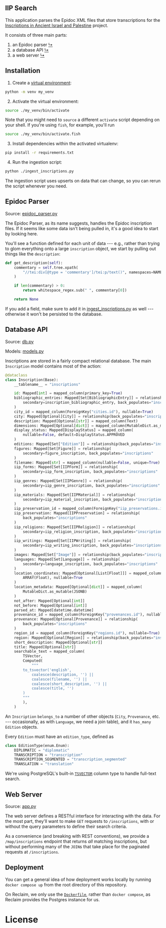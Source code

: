 IIP Search
------

This application parses the Epidoc XML files that store transcriptions for the [Inscriptions in Ancient Israel and Palestine](https://www.inscriptionsisraelpalestine.org/) project.

It consists of three main parts:

1. an Epidoc parser [↳](#epidoc-parser)
2. a database API [↳](#database-api)
3. a web server [↳](#web-server)

## Installation

1. Create a [virtual environment](https://docs.python.org/3/library/venv.html):

```sh
python -m venv my_venv
```

2. Activate the virtual environment:

```sh
source ./my_venv/bin/activate
```

Note that you might need to `source` a different `activate` script depending on your shell. If you're using `fish`, for example, you'll run

```sh
source ./my_venv/bin/activate.fish
```

3. Install dependencies within the activated virtualenv:

```sh
pip install -r requirements.txt
```

4. Run the ingestion script:

```sh
python ./ingest_inscriptions.py
```



The ingestion script uses upserts on data that can change, so you can rerun the script whenever you need.

## Epidoc Parser

Source: [epidoc_parser.py](epidoc_parser.py)

The Epidoc Parser, as its name suggests, handles the Epidoc inscription files. If it seems like some data isn't being pulled in, it's a good idea to start by looking here.

You'll see a function defined for each unit of data --- e.g., rather than trying to glom everything onto a large `inscription` object, we start by pulling out things like the `description`:

```python
def get_description(self):
    commentary = self.tree.xpath(
        "//tei:div[@type = 'commentary']/tei:p/text()", namespaces=NAMESPACES
    )

    if len(commentary) > 0:
        return whitespace_regex.sub(" ", commentary[0])

    return None
```

If you add a field, make sure to add it in [ingest_inscriptions.py](ingest_inscriptions.py) as well --- otherwise it won't be persisted to the database.

## Database API

Source: [db.py](iip_search/db.py)

Models: [models.py](iip_search/models.py)

Inscriptions are stored in a fairly compact relational database. The main `Inscription` model contains most of the action:

```python
@dataclass
class Inscription(Base):
    __tablename__ = "inscriptions"

    id: Mapped[int] = mapped_column(primary_key=True)
    bibliographic_entries: Mapped[Set[BibliographicEntry]] = relationship(
        secondary=inscription_bibliographic_entry, back_populates="inscriptions"
    )
    city_id = mapped_column(ForeignKey("cities.id"), nullable=True)
    city: Mapped[Optional[City]] = relationship(back_populates="inscriptions")
    description: Mapped[Optional[str]] = mapped_column(Text)
    dimensions: Mapped[Optional[dict]] = mapped_column(MutableDict.as_mutable(JSONB))
    display_status: Mapped[DisplayStatus] = mapped_column(
        nullable=False, default=DisplayStatus.APPROVED
    )
    editions: Mapped[Set["Edition"]] = relationship(back_populates="inscription")
    figures: Mapped[Set[Figure]] = relationship(
        secondary=figure_inscription, back_populates="inscriptions"
    )
    filename: Mapped[str] = mapped_column(nullable=False, unique=True)
    iip_forms: Mapped[Set[IIPForm]] = relationship(
        secondary=iip_form_inscription, back_populates="inscriptions"
    )
    iip_genres: Mapped[Set[IIPGenre]] = relationship(
        secondary=iip_genre_inscription, back_populates="inscriptions"
    )
    iip_materials: Mapped[Set[IIPMaterial]] = relationship(
        secondary=iip_material_inscription, back_populates="inscriptions"
    )
    iip_preservation_id = mapped_column(ForeignKey("iip_preservations.id"))
    iip_preservation: Mapped[IIPPreservation] = relationship(
        back_populates="inscriptions"
    )
    iip_religions: Mapped[Set[IIPReligion]] = relationship(
        secondary=iip_religion_inscription, back_populates="inscriptions"
    )
    iip_writings: Mapped[Set[IIPWriting]] = relationship(
        secondary=iip_writing_inscription, back_populates="inscriptions"
    )
    images: Mapped[Set["Image"]] = relationship(back_populates="inscription")
    languages: Mapped[Set[Language]] = relationship(
        secondary=language_inscription, back_populates="inscriptions"
    )
    location_coordinates: Mapped[Optional[List[Float]]] = mapped_column(
        ARRAY(Float), nullable=True
    )
    location_metadata: Mapped[Optional[dict]] = mapped_column(
        MutableDict.as_mutable(JSONB)
    )
    not_after: Mapped[Optional[int]]
    not_before: Mapped[Optional[int]]
    parsed_at: Mapped[datetime.datetime]
    provenance_id = mapped_column(ForeignKey("provenances.id"), nullable=True)
    provenance: Mapped[Optional[Provenance]] = relationship(
        back_populates="inscriptions"
    )
    region_id = mapped_column(ForeignKey("regions.id"), nullable=True)
    region: Mapped[Optional[Region]] = relationship(back_populates="inscriptions")
    short_description: Mapped[Optional[str]]
    title: Mapped[Optional[str]]
    searchable_text = mapped_column(
        TSVector,
        Computed(
            """
        to_tsvector('english', 
            coalesce(description, '') || 
            coalesce(filename, '') || 
            coalesce(short_description, '') || 
            coalesce(title, '')
        )
        """
        ),
    )
```

An `Inscription` `belongs_to` a number of other objects (`City`, `Provenance`, etc. --- occasionally, as with `Language`, we need a join table), and it `has_many` `Edition` objects.

Every `Edition` must have an `edition_type`, defined as

```python
class EditionType(enum.Enum):
    DIPLOMATIC = "diplomatic"
    TRANSCRIPTION = "transcription"
    TRANSCRIPTION_SEGMENTED = "transcription_segmented"
    TRANSLATION = "translation"
```

We're using PostgreSQL's built-in [`TSVECTOR`](https://www.postgresql.org/docs/current/datatype-textsearch.html) column type to handle full-text search.

## Web Server

Source: [app.py](iip_search/app.py)

The web server defines a RESTful interface for interacting with the data. For the most part, they'll want to make `GET` requests to `/inscriptions`, with or without the query parameters to define their search criteria.

As a convenience (and breaking with REST conventions), we provide a `/map/inscriptions` endpoint that returns _all_ matching inscriptions, but without performing many of the `JOIN`s that take place for the paginated requests at `/inscriptions`.

## Deployment

You can get a general idea of how deployment works locally by running `docker compose up` from the root directory of this repository.

On Reclaim, we only use the [`Dockerfile`](../Dockerfile), rather than `docker compose`, as Reclaim provides the Postgres instance for us.

# License
